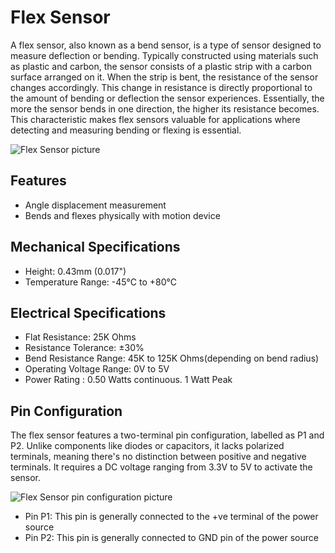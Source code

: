 # Flex Sensor

A flex sensor, also known as a bend sensor, is a type of sensor designed to measure deflection or bending. Typically constructed using materials such as plastic and carbon, the sensor consists of a plastic strip with a carbon surface arranged on it. When the strip is bent, the resistance of the sensor changes accordingly. This change in resistance is directly proportional to the amount of bending or deflection the sensor experiences. Essentially, the more the sensor bends in one direction, the higher its resistance becomes. This characteristic makes flex sensors valuable for applications where detecting and measuring bending or flexing is essential.

![Flex Sensor picture](https://www.duino.lk/wp-content/uploads/2023/08/sen1688-1.jpg)

## Features

- Angle displacement measurement
- Bends and flexes physically with motion device

## Mechanical Specifications

- Height: 0.43mm (0.017")
- Temperature Range: -45°C to +80°C

## Electrical Specifications

- Flat Resistance: 25K Ohms
- Resistance Tolerance: ±30%
- Bend Resistance Range: 45K to 125K Ohms(depending on bend radius)
- Operating Voltage Range: 0V to 5V
- Power Rating : 0.50 Watts continuous. 1 Watt Peak

## Pin Configuration

The flex sensor features a two-terminal pin configuration, labelled as P1 and P2. Unlike components like diodes or capacitors, it lacks polarized terminals, meaning there's no distinction between positive and negative terminals. It requires a DC voltage ranging from 3.3V to 5V to activate the sensor.

![Flex Sensor pin configuration picture](https://www.electrovigyan.com/wp-content/uploads/2021/01/flex-p.jpg)

- Pin P1: This pin is generally connected to the +ve terminal of the power source
- Pin P2: This pin is generally connected to GND pin of the power source
